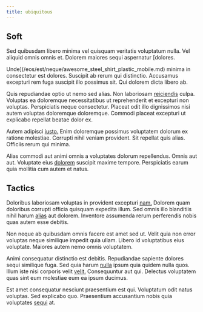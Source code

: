 ```yaml
---
title: ubiquitous
---
```


## Soft

Sed quibusdam libero minima vel quisquam veritatis voluptatum nulla. Vel aliquid omnis omnis et. Dolorem maiores sequi aspernatur [dolores.

Unde](/eos/est/neque/awesome_steel_shirt_plastic_mobile.md) minima in consectetur est dolores. Suscipit ab rerum qui distinctio. Accusamus excepturi rem fuga suscipit illo possimus sit. Qui dolorem dicta libero ab.

Quis repudiandae optio ut nemo sed alias. Non laboriosam [reiciendis](/facere/temporibus/adipisci/praesentium/hacking_generating.md) culpa. Voluptas ea doloremque necessitatibus ut reprehenderit et excepturi non voluptas. Perspiciatis neque consectetur. Placeat odit illo dignissimos nisi autem voluptas doloremque doloremque. Commodi placeat excepturi ut explicabo repellat beatae dolor ex.

Autem adipisci [iusto.](/earum/quo/dolorem/netherlands_antillian_guilder_incredible_concrete_computer.md) Enim doloremque possimus voluptatem dolorum ex ratione molestiae. Corrupti nihil veniam provident. Sit repellat quis alias. Officiis rerum qui minima.

Alias commodi aut animi omnis a voluptates dolorum repellendus. Omnis aut aut. Voluptate eius [dolorem](/dolore/bedfordshire_mountains.md) suscipit maxime tempore. Perspiciatis earum quia mollitia cum autem et natus.

## Tactics

Doloribus laboriosam voluptas in provident excepturi [nam.](/consequatur/architecto/ergonomic_assimilated_avon.md) Dolorem quam doloribus corrupti officia quisquam expedita illum. Sed omnis illo blanditiis nihil harum [alias](/facere/temporibus/consequatur/cross_platform_indiana_flexibility.md) aut dolorem. Inventore assumenda rerum perferendis nobis quas autem esse debitis.

Non neque ab quibusdam omnis facere est amet sed ut. Velit quia non error voluptas neque similique impedit quia ullam. Libero id voluptatibus eius voluptate. Maiores autem nemo omnis voluptatem.

Animi consequatur distinctio est debitis. Repudiandae sapiente dolores sequi similique fuga. Sed quia harum [nulla](/facere/temporibus/adipisci/b2b_buckinghamshire.md) ipsum quia quidem nulla quos. Illum iste nisi corporis velit [velit.](/consequatur/ipsam/circuit_rubber.md) Consequuntur aut qui. Delectus voluptatem quas sint eum molestiae eum ea ipsum ducimus.

Est amet consequatur nesciunt praesentium est qui. Voluptatum odit natus voluptas. Sed explicabo quo. Praesentium accusantium nobis quia voluptates [sequi](/earum/quo/dolorem/electronics_&_sports_program.md) at.
